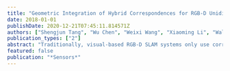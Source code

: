 ```yaml
---
title: "Geometric Integration of Hybrid Correspondences for RGB-D Unidirectional Tracking"
date: 2018-01-01
publishDate: 2020-12-21T07:45:11.814571Z
authors: ["Shengjun Tang", "Wu Chen", "Weixi Wang", "Xiaoming Li", "Walid Darwish", "Wenbin Li", "Zhengdong Huang", "__Han Hu__", "Renzhong Guo"]
publication_types: ["2"]
abstract: "Traditionally, visual-based RGB-D SLAM systems only use correspondences with valid depth values for camera tracking, thus ignoring the regions without 3D information. Due to the strict limitation on measurement distance and view angle, such systems adopt only short-range constraints which may introduce larger drift errors during long-distance unidirectional tracking. In this paper, we propose a novel geometric integration method that makes use of both 2D and 3D correspondences for RGB-D tracking. Our method handles the problem by exploring visual features both when depth information is available and when it is unknown. The system comprises two parts: coarse pose tracking with 3D correspondences, and geometric integration with hybrid correspondences. First, the coarse pose tracking generates the initial camera pose using 3D correspondences with frame-by-frame registration. The initial camera poses are then used as inputs for the geometric integration model, along with 3D correspondences, 2D-3D correspondences and 2D correspondences identified from frame pairs. The initial 3D location of the correspondence is determined in two ways, from depth image and by using the initial poses to triangulate. The model improves the camera poses and decreases drift error during long-distance RGB-D tracking iteratively. Experiments were conducted using data sequences collected by commercial Structure Sensors. The results verify that the geometric integration of hybrid correspondences effectively decreases the drift error and improves mapping accuracy. Furthermore, the model enables a comparative and synergistic use of datasets, including both 2D and 3D features."
featured: false
publication: "*Sensors*"
---
```


